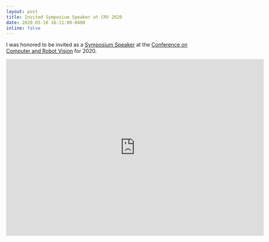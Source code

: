 ```yaml
---
layout: post
title: Invited Symposium Speaker at CRV 2020
date: 2020-05-16 16:11:00-0400
inline: false
---
```


<!-- https://www.youtube.com/watch?v=pMQICyoRHn4&feature=youtu.be -->

I was honored to be invited as a [Symposium Speaker](https://www.computerrobotvision.org/invited.html) at the [Conference on Computer and Robot Vision](https://www.computerrobotvision.org/) for 2020. 


<iframe width="700" height="480" src="https://www.youtube.com/embed/pMQICyoRHn4" frameborder="0" allow="accelerometer; autoplay; encrypted-media; gyroscope; picture-in-picture" allowfullscreen></iframe>